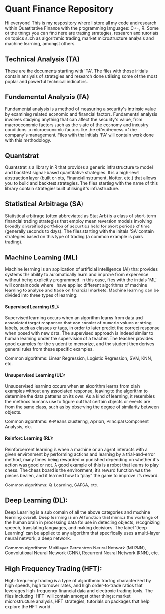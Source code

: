 # Quant Finance Repository
Hi everyone! This is my respository where I store all my code and research within Quantitative Finance with the programming languages: C++, R.
Some of the things you can find here are trading strategies, research and tutorials on topics such as algorithmic trading, market microstructure analysis and machine learning, amongst others.

## Technical Analysis (TA)
These are the documents starting with 'TA'. The files with those initials contain analysis of strategies and research done utilising some of the most poplar and powerful technical indicators. 

## Fundamental Analysis (FA)
Fundamental analysis is a method of measuring a security's intrinsic value by examining related economic and financial factors. Fundamental analysis involves studying anything that can affect the security's value, from macroeconomic factors such as the state of the economy and industry conditions to microeconomic factors like the effectiveness of the company's management. Files with the initials 'FA' will contain work done with this methodology.

## Quantstrat
Quantstrat is a library in R that provides a generic infrastructure to model and backtest signal-based quantitative strategies. It is a high-level abstraction layer (built on xts, FinancialInstrument, blotter, etc.) that allows you to build and backtest strategies. The files starting with the name of this library contain strategies built utilising it's infrastructure.

## Statistical Arbitrage (SA)
Statistical arbitrage (often abbreviated as Stat Arb) is a class of short-term financial trading strategies that employ mean reversion models involving broadly diversified portfolios of securities held for short periods of time (generally seconds to days). The files starting with the initals 'SA' contain strategies based on this type of trading (a common example is pairs trading).

## Machine Learning (ML)
Machine learning is an application of artificial intelligence (AI) that provides systems the ability to automatically learn and improve from experience without being explicitly programmed. In this case, files with the initials 'ML' will contain code where I have applied different algorithms of machine learning to analyse and trade on financial markets.
Machine learning can be divided into three types of learning:

#### Supervised Learning (SL): 
Supervised learning occurs when an algorithm learns from data and associated target responses that can consist of numeric values or string labels, such as classes or tags, in order to later predict the correct response when posed with new data. The supervised approach is indeed similar to human learning under the supervision of a teacher. The teacher provides good examples for the student to memorize, and the student then derives general rules from these specific examples. 

Common algorithms: Linear Regression, Logistic Regression, SVM, KNN, etc.

#### Unsupervised Learning (UL): 
Unsupervised learning occurs when an algorithm learns from plain examples without any associated response, leaving to the algorithm to determine the data patterns on its own. As a kind of learning, it resembles the methods humans use to figure out that certain objects or events are from the same class, such as by observing the degree of similarity between objects.

Common algorithms: K-Means clustering, Apriori, Principal Component Analysis, etc.

#### Reinforc Learning (RL): 
Reinforcement learning is when a machine or an agent interacts with a given environment by performing actions and learning by a trial-and-error method, many times being rewarded or punished depending on whether it's action was good or not. A good example of this is a robot that learns to play chess. The chess board is the environment, it’s reward function was the pieces beaten, and it learned how to “play” the game to improve it’s reward.

Common algorithms: Q-Learning, SARSA, etc.

## Deep Learning (DL):
Deep Learning is a sub domain of all the above categories and machine learning overall. Deep learning is an AI function that mimics the workings of the human brain in processing data for use in detecting objects, recognizing speech, translating languages, and making decisions. The label 'Deep Learning' can be applied to any algorithm that specifically uses a multi-layer neural network, a deep network.

Common algorithms: Multilayer Perceptron Neural Network (MLPNN), Convolutional Neural Network (CNN), Recurrent Neural Network (RNN), etc.

## High Frequency Trading (HFT):
High-frequency trading is a type of algorithmic trading characterized by high speeds, high turnover rates, and high order-to-trade ratios that leverages high-frequency financial data and electronic trading tools. The files including 'HFT' will contain amongst other things: market microstructure analysis, HFT strategies, tutorials on packages that help explore the HFT world.
